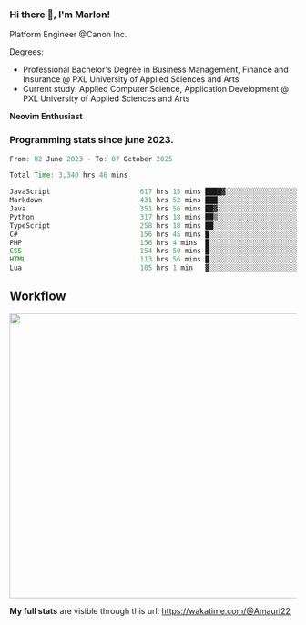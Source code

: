 
### Hi there 👋, I'm Marlon!

Platform Engineer @Canon Inc.

Degrees: 
- Professional Bachelor's Degree in Business Management, Finance and Insurance @ PXL University of Applied Sciences and Arts
- Current study: Applied Computer Science, Application Development @ PXL University of Applied Sciences and Arts

**Neovim Enthusiast**

### Programming stats since june 2023.
<!--START_SECTION:waka-->

```java
From: 02 June 2023 - To: 07 October 2025

Total Time: 3,340 hrs 46 mins

JavaScript                      617 hrs 15 mins ████▓░░░░░░░░░░░░░░░░░░░░   18.08 %
Markdown                        431 hrs 52 mins ███░░░░░░░░░░░░░░░░░░░░░░   12.65 %
Java                            351 hrs 56 mins ██▓░░░░░░░░░░░░░░░░░░░░░░   10.31 %
Python                          317 hrs 18 mins ██▒░░░░░░░░░░░░░░░░░░░░░░   09.30 %
TypeScript                      258 hrs 18 mins ██░░░░░░░░░░░░░░░░░░░░░░░   07.57 %
C#                              156 hrs 45 mins █░░░░░░░░░░░░░░░░░░░░░░░░   04.59 %
PHP                             156 hrs 4 mins  █░░░░░░░░░░░░░░░░░░░░░░░░   04.57 %
CSS                             154 hrs 50 mins █░░░░░░░░░░░░░░░░░░░░░░░░   04.54 %
HTML                            113 hrs 56 mins █░░░░░░░░░░░░░░░░░░░░░░░░   03.34 %
Lua                             105 hrs 1 min   ▓░░░░░░░░░░░░░░░░░░░░░░░░   03.08 %
```

<!--END_SECTION:waka-->

## Workflow
<a href="https://wakatime.com"><img width="750" height="500" src="https://wakatime.com/share/@Amauri22/c9755ad7-b574-44e4-a9ee-ddb3582724ea.png" /></a>

**My full stats** are visible through this url: https://wakatime.com/@Amauri22
